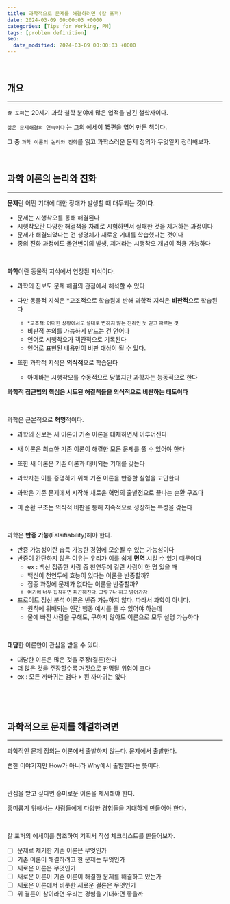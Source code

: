 ```yaml
---
title: 과학적으로 문제를 해결하려면 (칼 포퍼)
date: 2024-03-09 00:00:03 +0000
categories: [Tips for Working, PM]
tags: [problem definition]
seo:
  date_modified: 2024-03-09 00:00:03 +0000 
---
```


<br>

<h2>개요</h2>  

---

`칼 포퍼`는 20세기 과학 철학 분야에 많은 업적을 남긴 철학자이다.  

`삶은 문제해결의 연속이다` 는 그의 에세이 15편을 엮어 만든 책이다.  

그 중  `과학 이론의 논리와 진화`를 읽고 과학스러운 문제 정의가 무엇일지 정리해보자.  

<br>

<h2>과학 이론의 논리와 진화</h2>  

---

**문제**란 어떤 기대에 대한 장애가 발생할 때 대두되는 것이다.  

- 문제는 시행착오를 통해 해결된다  
- 시행착오란 다양한 해결책을 차례로 시험하면서 실패한 것을 제거하는 과정이다  
- 문제가 해결되었다는 건 생명체가 새로운 기대를 학습했다는 것이다    
- 종의 진화 과정에도 돌연변이의 발생, 제거라는 시행착오 개념이 적용 가능하다  

<br>

  

**과학**이란 동물적 지식에서 연장된 지식이다.  

- 과학의 진보도 문제 해결의 관점에서 해석할 수 있다
- 다만 동물적 지식은 *교조적으로 학습됨에 반해 과학적 지식은 **비판적**으로 학습된다  
  - <small>*교조적: 어떠한 상황에서도 절대로 변하지 않는 진리인 듯 믿고 따르는 것</small>  
  - 비판적 논의를 가능하게 만드는 건 언어다 
  - 언어로 시행착오가 객관적으로 기록된다
  - 언어로 표현된 내용만이 비판 대상이 될 수 있다.

- 또한 과학적 지식은 **의식적**으로 학습된다 
  - 아메바는 시행착오를 수동적으로 당했지만 과학자는 능동적으로 한다  


**과학적 접근법의 핵심은 시도된 해결책들을 의식적으로 비판하는 태도이다**  

<br>

  

과학은 근본적으로 **혁명**적이다.  

- 과학의 진보는 새 이론이 기존 이론을 대체하면서 이루어진다  
- 새 이론은 최소한 기존 이론이 해결한 모든 문제를 풀 수 있어야 한다  
- 또한 새 이론은 기존 이론과 대비되는 기대를 갖는다  
- 과학자는 이를 증명하기 위해 기존 이론을 반증할 실험을 고안한다  

- 과학은 기존 문제에서 시작해 새로운 혁명의 출발점으로 끝나는 순환 구조다  
- 이 순환 구조는 의식적 비판을 통해 지속적으로 성장하는 특성을 갖는다  

<br>

  

과학은 **반증 가능**(Falsifiability)해야 한다.  

- 반증 가능성이란 습득 가능한 경험에 모순될 수 있는 가능성이다  
- 반증이 간단하지 않은 이유는 우리가 이를 쉽게 **면역** 시킬 수 있기 때문이다  
  - ex : 백신 접종한 사람 중 천연두에 걸린 사람이 한 명 있을 때  
  - 백신이 천연두에 효능이 있다는 이론을 반증할까?  
  - 접종 과정에 문제가 없다는 이론을 반증할까?  
  - <small>여기에 너무 집착하면 피곤해진다. 그렇구나 하고 넘어가자</small>   
- 프로이트 정신 분석 이론은 반증 가능하지 않다. 따라서 과학이 아니다.
  - 원칙에 위배되는 인간 행동 예시를 들 수 있어야 하는데  
  - 물에 빠진 사람을 구해도, 구하지 않아도 이론으로 모두 설명 가능하다  

<br>

  

**대담**한 이론만이 관심을 받을 수 있다.  

- 대담한 이론은 많은 것을 주장(결론)한다  
- 더 많은 것을 주장할수록 거짓으로 판명될 위험이 크다  
- ex : 모든 까마귀는 검다 > 흰 까마귀는 없다  

<br>

​    

<h2>과학적으로 문제를 해결하려면</h2>  

---

과학적인 문제 정의는 이론에서 출발하지 않는다. 문제에서 출발한다.  

뻔한 이야기지만 How가 아니라 Why에서 출발한다는 뜻이다.  

<br>

관심을 받고 싶다면 흥미로운 이론을 제시해야 한다.  

흥미롭기 위해서는 사람들에게 다양한 경험들을 기대하게 만들어야 한다.  

<br>

칼 포퍼의 에세이를 참조하여 기획서 작성 체크리스트를 만들어보자.  

- [ ] 문제로 제기한 기존 이론은 무엇인가  
- [ ] 기존 이론이 해결하려고 한 문제는 무엇인가  
- [ ] 새로운 이론은 무엇인가  
- [ ] 새로운 이론이 기존 이론이 해결한 문제를 해결하고 있는가  
- [ ] 새로운 이론에서 비롯한 새로운 결론은 무엇인가   
- [ ] 위 결론이 참이라면 우리는 경험을 기대하면 좋을까  

<br>

